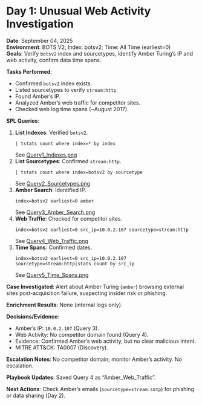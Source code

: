 # Day 1: Unusual Web Activity Investigation
**Date**: September 04, 2025  
**Environment**: BOTS V2; Index: botsv2; Time: All Time (earliest=0)  
**Goals**: Verify `botsv2` index and sourcetypes, identify Amber Turing’s IP and web activity, confirm data time spans.  

**Tasks Performed**:  
- Confirmed `botsv2` index exists.  
- Listed sourcetypes to verify `stream:http`.  
- Found Amber’s IP.  
- Analyzed Amber’s web traffic for competitor sites.  
- Checked web log time spans (~August 2017).  

**SPL Queries**:  
1. **List Indexes**: Verified `botsv2`.  
   ```spl
   | tstats count where index=* by index
   ```  
   See [Query1_Indexes.png](Query1_Indexes.png)  
2. **List Sourcetypes**: Confirmed `stream:http`.  
   ```spl
   | tstats count where index=botsv2 by sourcetype
   ```  
   See [Query2_Sourcetypes.png](Query2_Sourcetypes.png)  
3. **Amber Search**: Identified IP.  
   ```spl
   index=botsv2 earliest=0 amber
   ```  
   See [Query3_Amber_Search.png](Query3_Amber_Search.png)  
4. **Web Traffic**: Checked for competitor sites.  
   ```spl
   index=botsv2 earliest=0 src_ip=10.0.2.107 sourcetype=stream:http
   ```  
   See [Query4_Web_Traffic.png](Query4_Web_Traffic.png)  
5. **Time Spans**: Confirmed dates.  
   ```spl
   index=botsv2 earliest=0 src_ip=10.0.2.107 sourcetype=stream:http|stats count by src_ip
   ```  
   See [Query5_Time_Spans.png](Query5_Time_Spans.png) 

**Case Investigated**: Alert about Amber Turing (`amber`) browsing external sites post-acquisition failure, suspecting insider risk or phishing.  

**Enrichment Results**: None (internal logs only).  

**Decisions/Evidence**:  
- Amber’s IP: `10.0.2.107` (Query 3).  
- Web Activity: No competitor domain found (Query 4).  
- Evidence: Confirmed Amber’s web activity, but no clear malicious intent.  
- MITRE ATT&CK: TA0007 (Discovery).  

**Escalation Notes**: No competitor domain; monitor Amber’s activity. No escalation.  

**Playbook Updates**: Saved Query 4 as “Amber_Web_Traffic”.  

**Next Actions**: Check Amber’s emails (`sourcetype=stream:smtp`) for phishing or data sharing (Day 2).
